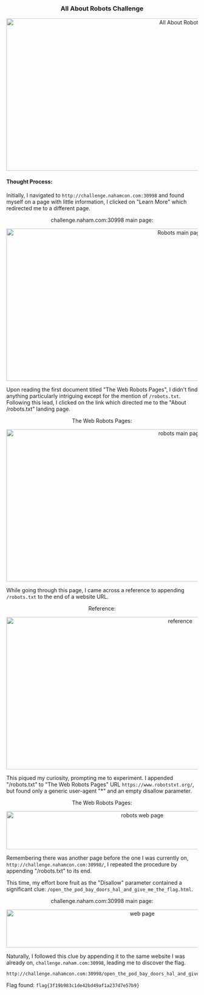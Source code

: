 <h3 align="center"><strong>All About Robots Challenge</strong></h3>
<p align="center">
  <img src="https://imgur.com/UAIVzZ5.png" alt="All About Robots" width="900" height="400"/>
</p>

#### Thought Process:
Initially, I navigated to `http://challenge.nahamcon.com:30998` and found myself on a page with little information, I clicked on "Learn More" which redirected me to a different page.

<p align="center">challenge.naham.com:30998 main page:</p>
<p align="center">
  <img src="https://imgur.com/AiHBfn2.png" alt="Robots main page" width="900" height="400"/>
</p>

Upon reading the first document titled "The Web Robots Pages", I didn't find anything particularly intriguing except for the mention of `/robots.txt`. Following this lead, I clicked on the link which directed me to the "About /robots.txt" landing page.

<p align="center">The Web Robots Pages:</p>
<p align="center">
  <img src="https://imgur.com/q3rk8F5.png" alt="robots main page" width="900" height="400"/>
</p>

While going through this page, I came across a reference to appending `/robots.txt` to the end of a website URL. 

<p align="center">Reference:</p>
<p align="center">
  <img src="https://imgur.com/2wPvZ0i.png" alt="reference" width="900" height="400"/>
</p>

This piqued my curiosity, prompting me to experiment. I appended "/robots.txt" to "The Web Robots Pages" URL `https://www.robotstxt.org/`, but found only a generic user-agent "*" and an empty disallow parameter.

<p align="center">The Web Robots Pages:</p>
<p align="center">
  <img src="https://imgur.com/UtVwluu.png" alt="robots web page" width="700" height="100"/>
</p>

Remembering there was another page before the one I was currently on, `http://challenge.nahamcon.com:30998/`, I repeated the procedure by appending "/robots.txt" to its end.

This time, my effort bore fruit as the "Disallow" parameter contained a significant clue: `/open_the_pod_bay_doors_hal_and_give_me_the_flag.html`.

<p align="center">challenge.naham.com:30998 main page:</p>
<p align="center">
  <img src="https://imgur.com/38uaMWI.png" alt="web page" width="700" height="100"/>
</p>

Naturally, I followed this clue by appending it to the same website I was already on, `challenge.naham.com:30998`, leading me to discover the flag.
```URL
http://challenge.nahamcon.com:30998/open_the_pod_bay_doors_hal_and_give_me_the_flag.html
```

Flag found: `flag{3f19b983c1de42bd49af1a237d7e57b9}`
